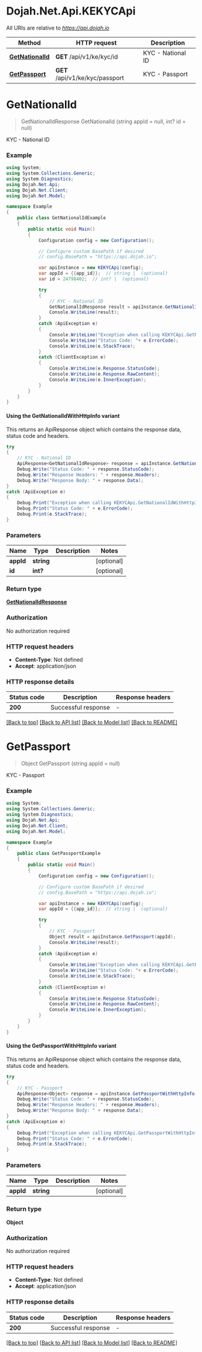 # Dojah.Net.Api.KEKYCApi

All URIs are relative to *https://api.dojah.io*

| Method | HTTP request | Description |
|--------|--------------|-------------|
| [**GetNationalId**](KEKYCApi.md#getnationalid) | **GET** /api/v1/ke/kyc/id | KYC - National ID |
| [**GetPassport**](KEKYCApi.md#getpassport) | **GET** /api/v1/ke/kyc/passport | KYC - Passport |

<a name="getnationalid"></a>
# **GetNationalId**
> GetNationalIdResponse GetNationalId (string appId = null, int? id = null)

KYC - National ID

### Example
```csharp
using System;
using System.Collections.Generic;
using System.Diagnostics;
using Dojah.Net.Api;
using Dojah.Net.Client;
using Dojah.Net.Model;

namespace Example
{
    public class GetNationalIdExample
    {
        public static void Main()
        {
            Configuration config = new Configuration();

            // Configure custom BasePath if desired
            // config.BasePath = "https://api.dojah.io";

            var apiInstance = new KEKYCApi(config);
            var appId = {{app_id}};  // string |  (optional) 
            var id = 24798402;  // int? |  (optional) 

            try
            {
                // KYC - National ID
                GetNationalIdResponse result = apiInstance.GetNationalId(appId, id);
                Console.WriteLine(result);
            }
            catch (ApiException e)
            {
                Console.WriteLine("Exception when calling KEKYCApi.GetNationalId: " + e.Message);
                Console.WriteLine("Status Code: "+ e.ErrorCode);
                Console.WriteLine(e.StackTrace);
            }
            catch (ClientException e)
            {
                Console.WriteLine(e.Response.StatusCode);
                Console.WriteLine(e.Response.RawContent);
                Console.WriteLine(e.InnerException);
            }
        }
    }
}
```

#### Using the GetNationalIdWithHttpInfo variant
This returns an ApiResponse object which contains the response data, status code and headers.

```csharp
try
{
    // KYC - National ID
    ApiResponse<GetNationalIdResponse> response = apiInstance.GetNationalIdWithHttpInfo(appId, id);
    Debug.Write("Status Code: " + response.StatusCode);
    Debug.Write("Response Headers: " + response.Headers);
    Debug.Write("Response Body: " + response.Data);
}
catch (ApiException e)
{
    Debug.Print("Exception when calling KEKYCApi.GetNationalIdWithHttpInfo: " + e.Message);
    Debug.Print("Status Code: " + e.ErrorCode);
    Debug.Print(e.StackTrace);
}
```

### Parameters

| Name | Type | Description | Notes |
|------|------|-------------|-------|
| **appId** | **string** |  | [optional]  |
| **id** | **int?** |  | [optional]  |

### Return type

[**GetNationalIdResponse**](GetNationalIdResponse.md)

### Authorization

No authorization required

### HTTP request headers

 - **Content-Type**: Not defined
 - **Accept**: application/json


### HTTP response details
| Status code | Description | Response headers |
|-------------|-------------|------------------|
| **200** | Successful response |  -  |

[[Back to top]](#) [[Back to API list]](../README.md#documentation-for-api-endpoints) [[Back to Model list]](../README.md#documentation-for-models) [[Back to README]](../README.md)

<a name="getpassport"></a>
# **GetPassport**
> Object GetPassport (string appId = null)

KYC - Passport

### Example
```csharp
using System;
using System.Collections.Generic;
using System.Diagnostics;
using Dojah.Net.Api;
using Dojah.Net.Client;
using Dojah.Net.Model;

namespace Example
{
    public class GetPassportExample
    {
        public static void Main()
        {
            Configuration config = new Configuration();

            // Configure custom BasePath if desired
            // config.BasePath = "https://api.dojah.io";

            var apiInstance = new KEKYCApi(config);
            var appId = {{app_id}};  // string |  (optional) 

            try
            {
                // KYC - Passport
                Object result = apiInstance.GetPassport(appId);
                Console.WriteLine(result);
            }
            catch (ApiException e)
            {
                Console.WriteLine("Exception when calling KEKYCApi.GetPassport: " + e.Message);
                Console.WriteLine("Status Code: "+ e.ErrorCode);
                Console.WriteLine(e.StackTrace);
            }
            catch (ClientException e)
            {
                Console.WriteLine(e.Response.StatusCode);
                Console.WriteLine(e.Response.RawContent);
                Console.WriteLine(e.InnerException);
            }
        }
    }
}
```

#### Using the GetPassportWithHttpInfo variant
This returns an ApiResponse object which contains the response data, status code and headers.

```csharp
try
{
    // KYC - Passport
    ApiResponse<Object> response = apiInstance.GetPassportWithHttpInfo(appId);
    Debug.Write("Status Code: " + response.StatusCode);
    Debug.Write("Response Headers: " + response.Headers);
    Debug.Write("Response Body: " + response.Data);
}
catch (ApiException e)
{
    Debug.Print("Exception when calling KEKYCApi.GetPassportWithHttpInfo: " + e.Message);
    Debug.Print("Status Code: " + e.ErrorCode);
    Debug.Print(e.StackTrace);
}
```

### Parameters

| Name | Type | Description | Notes |
|------|------|-------------|-------|
| **appId** | **string** |  | [optional]  |

### Return type

**Object**

### Authorization

No authorization required

### HTTP request headers

 - **Content-Type**: Not defined
 - **Accept**: application/json


### HTTP response details
| Status code | Description | Response headers |
|-------------|-------------|------------------|
| **200** | Successful response |  -  |

[[Back to top]](#) [[Back to API list]](../README.md#documentation-for-api-endpoints) [[Back to Model list]](../README.md#documentation-for-models) [[Back to README]](../README.md)

